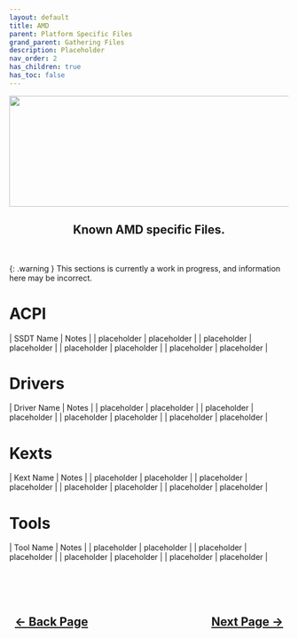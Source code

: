 ```yaml
---
layout: default
title: AMD
parent: Platform Specific Files
grand_parent: Gathering Files
description: Placeholder
nav_order: 2
has_children: true
has_toc: false
---
```


<style>
  .navigation-container {
    display: flex;
    justify-content: space-between;
    align-items: center;
    width: 100%;
  }
  
  .nav-button {
    margin: 10px;
  }
</style>

<p align="center">
  <img width="650" height="200" src="../../../../assets/Headers/Header-Vendor-AMD.png">
</p>


<h2 align="center">Known AMD specific Files.</h2>
<br>

{: .warning }
This sections is currently a work in progress, and information here may be incorrect.

# ACPI

| SSDT Name | Notes |
| placeholder | placeholder |
| placeholder | placeholder |
| placeholder | placeholder |
| placeholder | placeholder |

# Drivers

| Driver Name | Notes |
| placeholder | placeholder |
| placeholder | placeholder |
| placeholder | placeholder |
| placeholder | placeholder |

# Kexts

| Kext Name | Notes |
| placeholder | placeholder |
| placeholder | placeholder |
| placeholder | placeholder |
| placeholder | placeholder |

# Tools

| Tool Name | Notes |
| placeholder | placeholder |
| placeholder | placeholder |
| placeholder | placeholder |
| placeholder | placeholder |

<br>
<h2 align="center">
  <br>
  <div class="navigation-container">
    <a class="nav-button" href="../index">&larr; Back Page</a>
    <a class="nav-button" href="../../03-recoveryOS/index">Next Page &rarr;</a>
  </div>
  <br>
</h2>
